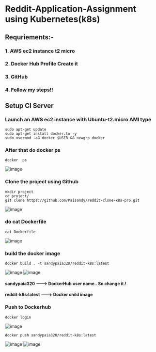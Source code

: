 # Reddit-Application-Assignment using Kubernetes(k8s)
## Requriements:-
### 1. AWS ec2 instance t2 micro
### 2. Docker Hub Profile Create it
### 3. GitHub
### 4. Follow my steps!!

## Setup CI Server
### Launch an AWS ec2 instance with Ubuntu-t2.micro AMI type
```
sudo apt-get update
sudo apt-get install docker.to -y
sudo usermod -aG docker $USER && newgrp docker
```
### After that do docker ps
```
docker  ps
```
![image](https://github.com/Paisandy/reddit-clone-k8s-pro/assets/115485972/6f2035cc-6b45-4542-9022-f92e4ac0ec02)
### Clone the project using Github
```
mkdir project
cd project/
git clone https://github.com/Paisandy/reddit-clone-k8s-pro.git
```
![image](https://github.com/Paisandy/reddit-clone-k8s-pro/assets/115485972/d58acbb9-46e3-4878-9d7f-a46a9ea9ef7f)
### do cat Dockerfile
```
cat Dockerfile
```
![image](https://github.com/Paisandy/reddit-clone-k8s-pro/assets/115485972/1912a0da-81a8-42f3-b825-676e430746dd)
### build the docker image
```
docker build . -t sandypaia320/reddit-k8s:latest
```
![image](https://github.com/Paisandy/reddit-clone-k8s-pro/assets/115485972/2f15c5d2-8adf-4272-be63-5b22669011f3)
![image](https://github.com/Paisandy/reddit-clone-k8s-pro/assets/115485972/36457c00-8c77-484d-9fd5-85be6fffa5dc)

#### sandypaia320 ---> DockerHub user name.. So change it.!
#### reddit-k8s:latest ---> Docker child image

### Push to Dockerhub
```
docker login
```
![image](https://github.com/Paisandy/reddit-clone-k8s-pro/assets/115485972/7c200215-b76f-4d07-a0e9-32ff825e8765)
```
docker push sandypaia320/reddit-k8s:latest
```
![image](https://github.com/Paisandy/reddit-clone-k8s-pro/assets/115485972/5c4f0c59-2192-4059-8683-534545c3f761)
![image](https://github.com/Paisandy/reddit-clone-k8s-pro/assets/115485972/9ff6f0ff-8baf-4648-8f1c-dc1776d8d6f9)

